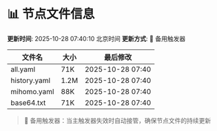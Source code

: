 # 📊 节点文件信息

**更新时间**: 2025-10-28 07:40:10 北京时间
**更新方式**: 🔄 备用触发器

| 文件名 | 大小 | 最后修改 |
|--------|------|----------|
| all.yaml | 71K | 2025-10-28 07:40 |
| history.yaml | 1.2M | 2025-10-28 07:40 |
| mihomo.yaml | 88K | 2025-10-28 07:40 |
| base64.txt | 71K | 2025-10-28 07:40 |

> 🔄 备用触发器：当主触发器失效时自动接管，确保节点文件的持续更新
